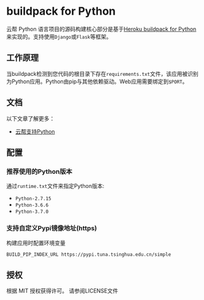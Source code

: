 # buildpack for Python

云帮 Python 语言项目的源码构建核心部分是基于[Heroku buildpack for Python](https://github.com/heroku/heroku-buildpack-python) 来实现的。支持使用`Django`或`Flask`等框架。

## 工作原理

当buildpack检测到您代码的根目录下存在`requirements.txt`文件，该应用被识别为Python应用。Python由pip与其他依赖驱动。Web应用需要绑定到`$PORT`。

## 文档

以下文章了解更多：

- [云帮支持Python](https://www.rainbond.com/docs/stable/user-manual/language-support/python.html)


## 配置

### 推荐使用的Python版本

 通过`runtime.txt`文件来指定Python版本:
 
- `Python-2.7.15`
- `Python-3.6.6`
- `Python-3.7.0`

### 支持自定义Pypi镜像地址(https)

构建应用时配置环境变量

```bash
BUILD_PIP_INDEX_URL https://pypi.tuna.tsinghua.edu.cn/simple
```

## 授权

根据 MIT 授权获得许可。 请参阅LICENSE文件